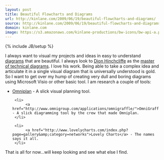 ```yaml
---
layout: post
title: Beautiful Flowcharts and Diagrams
url: http://kinlane.com/2009/06/19/beautiful-flowcharts-and-diagrams/
source: http://kinlane.com/2009/06/19/beautiful-flowcharts-and-diagrams/
domain: kinlane.com
image: https://s3.amazonaws.com/kinlane-productions/bw-icons/bw-api-a.png
---
```

{% include JB/setup %}<p>
     I always want to visual my projects and ideas in easy to understand <a class="zem_slink"
        title="Diagram"
        rel="wikipedia"
        href="http://en.wikipedia.org/wiki/Diagram">diagrams</a> that are beautiful. I always look to <a href="http://hinchcliffeandcompany.com/">Dion Hinchcliffe</a> as the <a href="http://hinchcliffeandcompany.com/">master of technical diagrams</a>. I love his work. Being able to take a complex idea and articulate it in a single visual diagram that is universally understood is gold. So I want to get over my hump of creating very dull and boring diagrams using Microsoft Visio or other basic tool. I am research a couple of tools:
</p>

<ul class="mainlist">
     <li>
          <a href="http://www.omnigroup.com/applications/omniplan/download/">Omniplan</a> - A slick visual planning tool.
     </li>

     <li>
          <a href="http://www.omnigroup.com/applications/omnigraffle/">OmniGraffle</a> - A slick diagramming tool by the crew that made Omniplan.
     </li>

     <li>
          <a href="http://www.lovelycharts.com/index.php?page=gallery&amp;category=networks">Lovely Charts</a> - The names says it all.
     </li>
</ul>

<p>
     That is all for now...will keep looking and see what else I find.
</p>